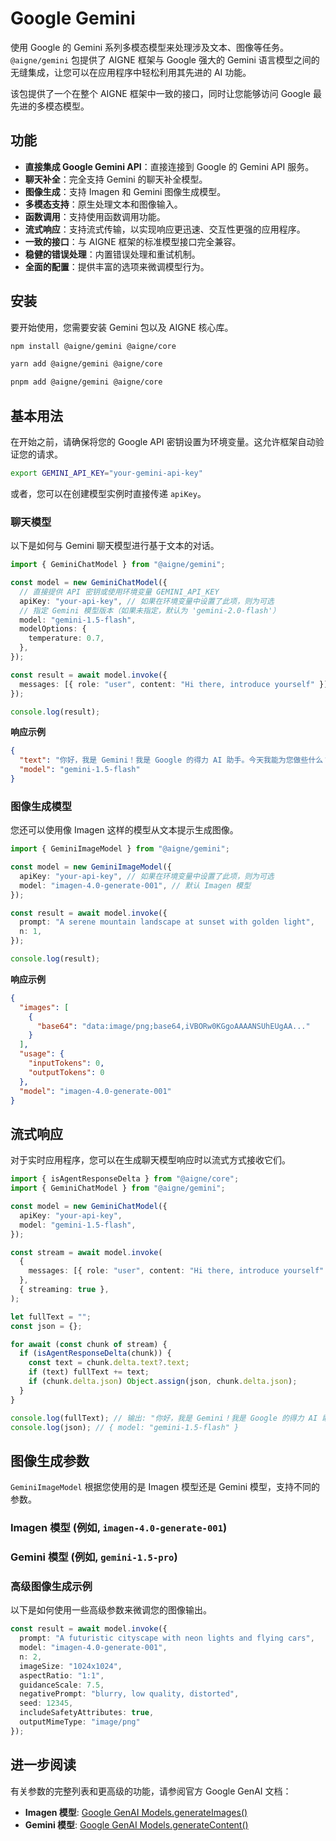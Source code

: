# Google Gemini

使用 Google 的 Gemini 系列多模态模型来处理涉及文本、图像等任务。`@aigne/gemini` 包提供了 AIGNE 框架与 Google 强大的 Gemini 语言模型之间的无缝集成，让您可以在应用程序中轻松利用其先进的 AI 功能。

该包提供了一个在整个 AIGNE 框架中一致的接口，同时让您能够访问 Google 最先进的多模态模型。

## 功能

*   **直接集成 Google Gemini API**：直接连接到 Google 的 Gemini API 服务。
*   **聊天补全**：完全支持 Gemini 的聊天补全模型。
*   **图像生成**：支持 Imagen 和 Gemini 图像生成模型。
*   **多模态支持**：原生处理文本和图像输入。
*   **函数调用**：支持使用函数调用功能。
*   **流式响应**：支持流式传输，以实现响应更迅速、交互性更强的应用程序。
*   **一致的接口**：与 AIGNE 框架的标准模型接口完全兼容。
*   **稳健的错误处理**：内置错误处理和重试机制。
*   **全面的配置**：提供丰富的选项来微调模型行为。

## 安装

要开始使用，您需要安装 Gemini 包以及 AIGNE 核心库。

```bash npm
npm install @aigne/gemini @aigne/core
```

```bash yarn
yarn add @aigne/gemini @aigne/core
```

```bash pnpm
pnpm add @aigne/gemini @aigne/core
```

## 基本用法

在开始之前，请确保将您的 Google API 密钥设置为环境变量。这允许框架自动验证您的请求。

```bash Environment Variable
export GEMINI_API_KEY="your-gemini-api-key"
```

或者，您可以在创建模型实例时直接传递 `apiKey`。

### 聊天模型

以下是如何与 Gemini 聊天模型进行基于文本的对话。

```typescript Chat Model Example icon=logos:typescript
import { GeminiChatModel } from "@aigne/gemini";

const model = new GeminiChatModel({
  // 直接提供 API 密钥或使用环境变量 GEMINI_API_KEY
  apiKey: "your-api-key", // 如果在环境变量中设置了此项，则为可选
  // 指定 Gemini 模型版本（如果未指定，默认为 'gemini-2.0-flash'）
  model: "gemini-1.5-flash",
  modelOptions: {
    temperature: 0.7,
  },
});

const result = await model.invoke({
  messages: [{ role: "user", content: "Hi there, introduce yourself" }],
});

console.log(result);
```

**响应示例**
```json
{
  "text": "你好，我是 Gemini！我是 Google 的得力 AI 助手。今天我能为您做些什么？",
  "model": "gemini-1.5-flash"
}
```

### 图像生成模型

您还可以使用像 Imagen 这样的模型从文本提示生成图像。

```typescript Image Generation Example icon=logos:typescript
import { GeminiImageModel } from "@aigne/gemini";

const model = new GeminiImageModel({
  apiKey: "your-api-key", // 如果在环境变量中设置了此项，则为可选
  model: "imagen-4.0-generate-001", // 默认 Imagen 模型
});

const result = await model.invoke({
  prompt: "A serene mountain landscape at sunset with golden light",
  n: 1,
});

console.log(result);
```

**响应示例**
```json
{
  "images": [
    {
      "base64": "data:image/png;base64,iVBORw0KGgoAAAANSUhEUgAA..."
    }
  ],
  "usage": {
    "inputTokens": 0,
    "outputTokens": 0
  },
  "model": "imagen-4.0-generate-001"
}
```

## 流式响应

对于实时应用程序，您可以在生成聊天模型响应时以流式方式接收它们。

```typescript Streaming Example icon=logos:typescript
import { isAgentResponseDelta } from "@aigne/core";
import { GeminiChatModel } from "@aigne/gemini";

const model = new GeminiChatModel({
  apiKey: "your-api-key",
  model: "gemini-1.5-flash",
});

const stream = await model.invoke(
  {
    messages: [{ role: "user", content: "Hi there, introduce yourself" }],
  },
  { streaming: true },
);

let fullText = "";
const json = {};

for await (const chunk of stream) {
  if (isAgentResponseDelta(chunk)) {
    const text = chunk.delta.text?.text;
    if (text) fullText += text;
    if (chunk.delta.json) Object.assign(json, chunk.delta.json);
  }
}

console.log(fullText); // 输出: "你好，我是 Gemini！我是 Google 的得力 AI 助手。今天我能为您做些什么？"
console.log(json); // { model: "gemini-1.5-flash" }
```

## 图像生成参数

`GeminiImageModel` 根据您使用的是 Imagen 模型还是 Gemini 模型，支持不同的参数。

### Imagen 模型 (例如, `imagen-4.0-generate-001`)

<x-field-group>
  <x-field data-name="prompt" data-type="string" data-required="true" data-desc="您想要生成的图像的文本描述。"></x-field>
  <x-field data-name="n" data-type="number" data-default="1" data-desc="要生成的图像数量。"></x-field>
  <x-field data-name="seed" data-type="number" data-desc="用于可复现生成的随机种子。"></x-field>
  <x-field data-name="safetyFilterLevel" data-type="string" data-desc="用于内容审核的安全过滤器级别。"></x-field>
  <x-field data-name="personGeneration" data-type="string" data-desc="人物生成设置。"></x-field>
  <x-field data-name="outputMimeType" data-type="string" data-desc="输出图像格式（例如 'image/png'、'image/jpeg'）。"></x-field>
  <x-field data-name="outputGcsUri" data-type="string" data-desc="用于输出的 Google Cloud Storage URI。"></x-field>
  <x-field data-name="outputCompressionQuality" data-type="number" data-desc="JPEG 压缩质量（1-100）。"></x-field>
  <x-field data-name="negativePrompt" data-type="string" data-desc="描述要从图像中排除的内容。"></x-field>
  <x-field data-name="language" data-type="string" data-desc="提示的语言。"></x-field>
  <x-field data-name="includeSafetyAttributes" data-type="boolean" data-desc="在响应中包含安全属性。"></x-field>
  <x-field data-name="includeRaiReason" data-type="boolean" data-desc="在响应中包含 RAI 推理。"></x-field>
  <x-field data-name="imageSize" data-type="string" data-desc="生成的图像的尺寸。"></x-field>
  <x-field data-name="guidanceScale" data-type="number" data-desc="生成的引导比例。"></x-field>
  <x-field data-name="aspectRatio" data-type="string" data-desc="图像的宽高比。"></x-field>
  <x-field data-name="addWatermark" data-type="boolean" data-desc="为生成的图像添加水印。"></x-field>
</x-field-group>

### Gemini 模型 (例如, `gemini-1.5-pro`)

<x-field-group>
  <x-field data-name="prompt" data-type="string" data-required="true" data-desc="您想要生成的图像的文本描述。"></x-field>
  <x-field data-name="n" data-type="number" data-default="1" data-desc="要生成的图像数量。"></x-field>
  <x-field data-name="temperature" data-type="number" data-desc="控制生成中的随机性（0.0 到 1.0）。"></x-field>
  <x-field data-name="maxOutputTokens" data-type="number" data-desc="响应中的最大令牌数。"></x-field>
  <x-field data-name="topP" data-type="number" data-desc="核心采样参数。"></x-field>
  <x-field data-name="topK" data-type="number" data-desc="Top-k 采样参数。"></x-field>
  <x-field data-name="safetySettings" data-type="array" data-desc="内容生成的安全设置。"></x-field>
  <x-field data-name="seed" data-type="number" data-desc="用于可复现生成的随机种子。"></x-field>
  <x-field data-name="stopSequences" data-type="array" data-desc="停止生成的序列。"></x-field>
  <x-field data-name="systemInstruction" data-type="string" data-desc="系统级指令。"></x-field>
</x-field-group>

### 高级图像生成示例

以下是如何使用一些高级参数来微调您的图像输出。

```typescript Advanced Image Generation icon=logos:typescript
const result = await model.invoke({
  prompt: "A futuristic cityscape with neon lights and flying cars",
  model: "imagen-4.0-generate-001",
  n: 2,
  imageSize: "1024x1024",
  aspectRatio: "1:1",
  guidanceScale: 7.5,
  negativePrompt: "blurry, low quality, distorted",
  seed: 12345,
  includeSafetyAttributes: true,
  outputMimeType: "image/png"
});
```

## 进一步阅读

有关参数的完整列表和更高级的功能，请参阅官方 Google GenAI 文档：

*   **Imagen 模型**: [Google GenAI Models.generateImages()](https://googleapis.github.io/js-genai/release_docs/classes/models.Models.html#generateimages)
*   **Gemini 模型**: [Google GenAI Models.generateContent()](https://googleapis.github.io/js-genai/release_docs/classes/models.Models.html#generatecontent)